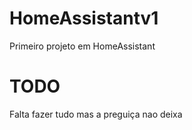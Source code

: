 # HomeAssistantv1
Primeiro projeto em HomeAssistant
# TODO
Falta fazer tudo mas a preguiça nao deixa
